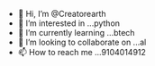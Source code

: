 - 👋 Hi, I’m @Creatorearth
- 👀 I’m interested in ...python
- 🌱 I’m currently learning ...btech
- 💞️ I’m looking to collaborate on ...al
- 📫 How to reach me ...9104014912

<!---
Creatorearth/Creatorearth is a ✨ special ✨ repository because its `README.md` (this file) appears on your GitHub profile.
You can click the Preview link to take a look at your changes.
--->
